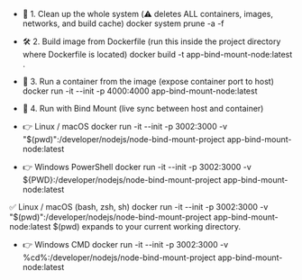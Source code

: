 * 🧹 1. Clean up the whole system (⚠️ deletes ALL containers, images, networks, and build cache)
docker system prune -a -f

* 🛠️ 2. Build image from Dockerfile (run this inside the project directory where Dockerfile is located)
docker build -t app-bind-mount-node:latest .

* 🚀 3. Run a container from the image (expose container port to host)
docker run -it --init -p 4000:4000 app-bind-mount-node:latest

* 🔗 4. Run with Bind Mount (live sync between host and container)
* 👉 Linux / macOS
docker run -it --init -p 3002:3000 -v "$(pwd)":/developer/nodejs/node-bind-mount-project app-bind-mount-node:latest

* 👉 Windows PowerShell
docker run -it --init -p 3002:3000 -v ${PWD}:/developer/nodejs/node-bind-mount-project app-bind-mount-node:latest

✅ Linux / macOS (bash, zsh, sh)
docker run -it --init -p 3002:3000 -v "$(pwd)":/developer/nodejs/node-bind-mount-project app-bind-mount-node:latest
$(pwd) expands to your current working directory.

* 👉 Windows CMD
docker run -it --init -p 3002:3000 -v %cd%:/developer/nodejs/node-bind-mount-project app-bind-mount-node:latest
